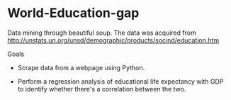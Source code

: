 # World-Education-gap

Data mining through beautiful soup. The data was acquired from http://unstats.un.org/unsd/demographic/products/socind/education.htm

Goals
  - Scrape data from a webpage using Python.
  
  - Perform a regression analysis of educational life expectancy with GDP to identify whether there's a correlation between the     two.

